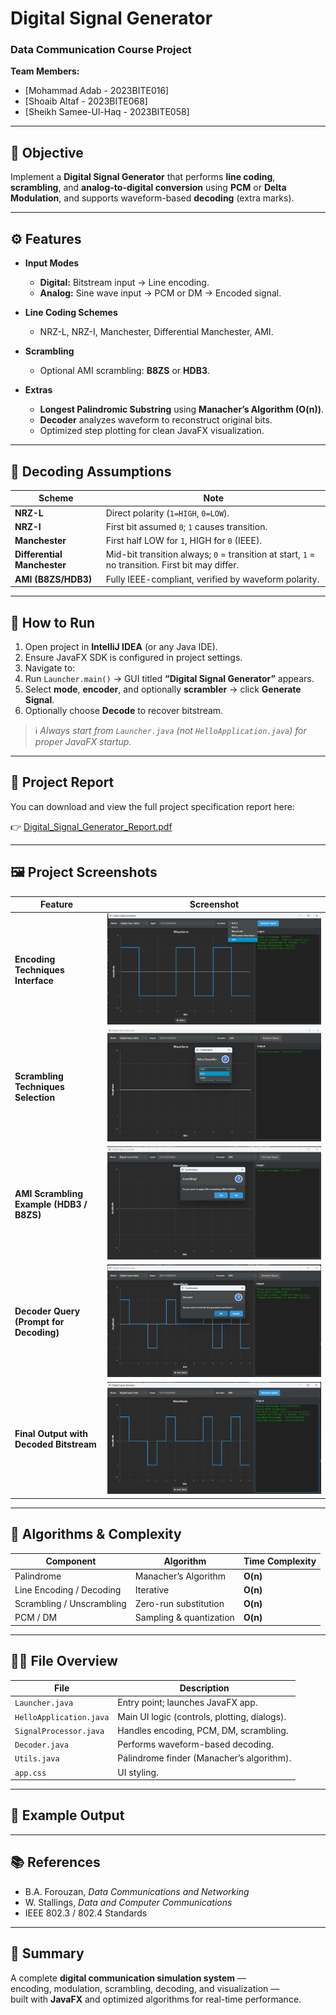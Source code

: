 # Digital Signal Generator
### Data Communication Course Project

**Team Members:**
- [Mohammad Adab - 2023BITE016]
- [Shoaib Altaf - 2023BITE068]
- [Sheikh Samee-Ul-Haq - 2023BITE058]

---

## 🎯 Objective
Implement a **Digital Signal Generator** that performs **line coding**, **scrambling**, and **analog-to-digital conversion** using **PCM** or **Delta Modulation**, and supports waveform-based **decoding** (extra marks).

---

## ⚙️ Features

- **Input Modes**
    - **Digital:** Bitstream input → Line encoding.
    - **Analog:** Sine wave input → PCM or DM → Encoded signal.

- **Line Coding Schemes**
    - NRZ-L, NRZ-I, Manchester, Differential Manchester, AMI.

- **Scrambling**
    - Optional AMI scrambling: **B8ZS** or **HDB3**.

- **Extras**
    - **Longest Palindromic Substring** using **Manacher’s Algorithm (O(n))**.
    - **Decoder** analyzes waveform to reconstruct original bits.
    - Optimized step plotting for clean JavaFX visualization.

---

## 🧩 Decoding Assumptions

| Scheme | Note |
|---------|------|
| **NRZ-L** | Direct polarity (`1=HIGH`, `0=LOW`). |
| **NRZ-I** | First bit assumed `0`; `1` causes transition. |
| **Manchester** | First half LOW for `1`, HIGH for `0` (IEEE). |
| **Differential Manchester** | Mid-bit transition always; `0` = transition at start, `1` = no transition. First bit may differ. |
| **AMI (B8ZS/HDB3)** | Fully IEEE-compliant, verified by waveform polarity. |

---

## 🚀 How to Run

1. Open project in **IntelliJ IDEA** (or any Java IDE).
2. Ensure JavaFX SDK is configured in project settings.
3. Navigate to:  
4. Run `Launcher.main()` → GUI titled **“Digital Signal Generator”** appears.
5. Select **mode**, **encoder**, and optionally **scrambler** → click **Generate Signal**.
6. Optionally choose **Decode** to recover bitstream.

> ℹ️ *Always start from `Launcher.java` (not `HelloApplication.java`) for proper JavaFX startup.*

---

## 📄 Project Report

You can download and view the full project specification report here:

👉 [Digital_Signal_Generator_Report.pdf](./Digital_Signal_Generator_Report.pdf)

---


## 🖼️ Project Screenshots

| Feature | Screenshot |
|----------|-------------|
| **Encoding Techniques Interface** | ![Encoding Techniques](screenshots/encoding_techniques.png) |
| **Scrambling Techniques Selection** | ![Scrambling Techniques](screenshots/scrambling_techniques.png) |
| **AMI Scrambling Example (HDB3 / B8ZS)** | ![Scrambling Example](screenshots/scrambling.png) |
| **Decoder Query (Prompt for Decoding)** | ![Asking Decoding](screenshots/asking_decoding.png) |
| **Final Output with Decoded Bitstream** | ![Final Output](screenshots/final_output.png) |

---


## 🧮 Algorithms & Complexity

| Component | Algorithm | Time Complexity |
|------------|------------|----------------|
| Palindrome | Manacher’s Algorithm | **O(n)** |
| Line Encoding / Decoding | Iterative | **O(n)** |
| Scrambling / Unscrambling | Zero-run substitution | **O(n)** |
| PCM / DM | Sampling & quantization | **O(n)** |

---

## 🧑‍💻 File Overview

| File | Description |
|------|--------------|
| `Launcher.java` | Entry point; launches JavaFX app. |
| `HelloApplication.java` | Main UI logic (controls, plotting, dialogs). |
| `SignalProcessor.java` | Handles encoding, PCM, DM, scrambling. |
| `Decoder.java` | Performs waveform-based decoding. |
| `Utils.java` | Palindrome finder (Manacher’s algorithm). |
| `app.css` | UI styling. |

---

## 🧾 Example Output


---

## 📚 References
- B.A. Forouzan, *Data Communications and Networking*
- W. Stallings, *Data and Computer Communications*
- IEEE 802.3 / 802.4 Standards

---

## 🏁 Summary
A complete **digital communication simulation system** —  
encoding, modulation, scrambling, decoding, and visualization —  
built with **JavaFX** and optimized algorithms for real-time performance.
